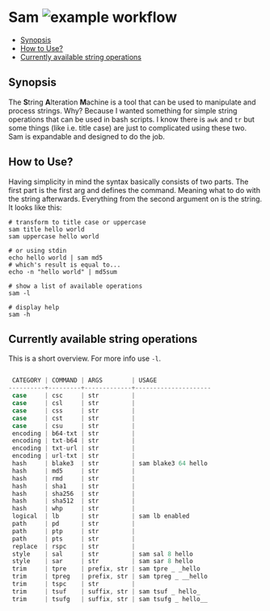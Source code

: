# Sam ![example workflow](https://github.com/triole/sam/actions/workflows/build.yaml/badge.svg)

<!-- toc -->

- [Synopsis](#synopsis)
- [How to Use?](#how-to-use)
- [Currently available string operations](#currently-available-string-operations)

<!-- /toc -->

## Synopsis

The **S**tring **A**lteration **M**achine is a tool that can be used to manipulate and process strings. Why? Because I wanted something for simple string operations that can be used in bash scripts. I know there is `awk` and `tr` but some things (like i.e. title case) are just to complicated using these two. Sam is expandable and designed to do the job.

## How to Use?

Having simplicity in mind the syntax basically consists of two parts. The first part is the first arg and defines the command. Meaning what to do with the string afterwards. Everything from the second argument on is the string. It looks like this:

```shell
# transform to title case or uppercase
sam title hello world
sam uppercase hello world

# or using stdin
echo hello world | sam md5
# which's result is equal to...
echo -n "hello world" | md5sum

# show a list of available operations
sam -l

# display help
sam -h
```

## Currently available string operations

This is a short overview. For more info use `-l`.

```go mdox-exec="r --list-short"

 CATEGORY | COMMAND | ARGS        | USAGE               
----------+---------+-------------+---------------------
 case     | csc     | str         |                     
 case     | csl     | str         |                     
 case     | css     | str         |                     
 case     | cst     | str         |                     
 case     | csu     | str         |                     
 encoding | b64-txt | str         |                     
 encoding | txt-b64 | str         |                     
 encoding | txt-url | str         |                     
 encoding | url-txt | str         |                     
 hash     | blake3  | str         | sam blake3 64 hello 
 hash     | md5     | str         |                     
 hash     | rmd     | str         |                     
 hash     | sha1    | str         |                     
 hash     | sha256  | str         |                     
 hash     | sha512  | str         |                     
 hash     | whp     | str         |                     
 logical  | lb      | str         | sam lb enabled      
 path     | pd      | str         |                     
 path     | ptp     | str         |                     
 path     | pts     | str         |                     
 replace  | rspc    | str         |                     
 style    | sal     | str         | sam sal 8 hello     
 style    | sar     | str         | sam sar 8 hello     
 trim     | tpre    | prefix, str | sam tpre _ _hello   
 trim     | tpreg   | prefix, str | sam tpreg _ __hello 
 trim     | tspc    | str         |                     
 trim     | tsuf    | suffix, str | sam tsuf _ hello_   
 trim     | tsufg   | suffix, str | sam tsufg _ hello__ 

```
